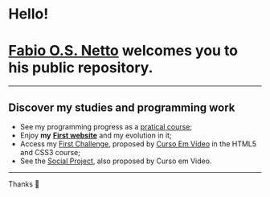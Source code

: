 # **Hello!**
# [**Fabio O.S. Netto**](https://github.com/fabioosnetto) welcomes you to his public repository.
---
## Discover my studies and programming work

* See my programming progress as a [pratical course](https://github.com/fabioosnetto/Pratical_Course_Learning);
* Enjoy **my** [**First website**](https://github.com/fabioosnetto/Pratical_Course_Learning/tree/main/First-Website) and my evolution in it;
* Access my [First Challenge](https://github.com/fabioosnetto/Pratical_Course_Learning/tree/main/Challenge_001), proposed by [Curso Em Vídeo](https://www.cursoemvideo.com/) in the HTML5 and CSS3 course;
* See the [Social Project](https://github.com/fabioosnetto/Pratical_Course_Learning/tree/main/Social_Project), also proposed by Curso em Video.
---
Thanks 🤟
